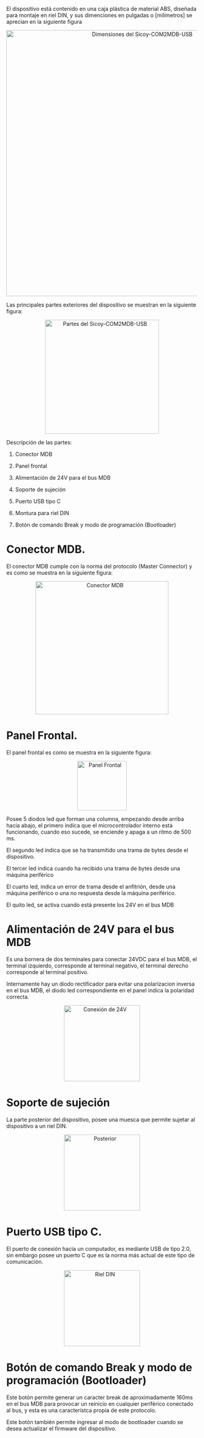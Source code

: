 El dispositivo está contenido en una caja plástica de material ABS, diseñada para montaje en riel DIN, y sus dimenciones en pulgadas o [milímetros] se aprecian en la siguiente figura

<p align="center">
  <img src="https://github.com/user-attachments/assets/91bc9894-4d6d-413f-9d7d-555d3a9f086c" alt="Dimensiones del Sicoy-COM2MDB-USB" width="700">
</p>


Las principales partes exteriores del dispositivo se muestran en la siguiente figura:

<p align="center">
  <img src="https://github.com/user-attachments/assets/b865903a-7ac0-4a8b-9027-0a06fb17d815" alt="Partes del Sicoy-COM2MDB-USB" width="300">
</p>


Descripción de las partes:

1. Conector MDB

2. Panel frontal

3. Alimentación de 24V para el bus MDB

4. Soporte de sujeción

5. Puerto USB tipo C

6. Montura para riel DIN

7. Botón de comando Break y modo de programación (Bootloader)

# Conector MDB.

El conector MDB cumple con la norma del protocolo (Master Connector) y es como se muestra en la siguiente figura:

<p align="center">
  <img src="https://github.com/user-attachments/assets/b5c3c590-43e6-4125-9fc9-5c8d204b57f8" alt="Conector MDB" width="350">
</p>

# Panel Frontal.

El panel frontal es como se muestra en la siguiente figura:

<p align="center">
  <img src="https://github.com/user-attachments/assets/86dcf4f4-8adc-49fb-8050-dd6fb48ae921" alt="Panel Frontal" width="130">
</p>


Posee 5 diodos led que forman una columna, empezando desde arriba hacia abajo, el primero indica que el microcontrolador interno está funcionando, cuando eso sucede, se enciende y apaga a un ritmo de 500 ms.

El segundo led indica que se ha transmitido una trama de bytes desde el dispositivo.

El tercer led indica cuando ha recibido una trama de bytes desde una máquina periférico

El cuarto led, indica un error de trama desde el anfitrión, desde una máquina periférico o una no respuesta desde la máquina periférico.

El quito led, se activa cuando está presente los 24V en el bus MDB

#  Alimentación de 24V para el bus MDB

Es una bornera de dos terminales para conectar 24VDC para el bus MDB, el terminal izquierdo, corresponde al terminal negativo, el terminal derecho corresponde al terminal positivo.

Internamente hay un diodo rectificador para evitar una polarizacion inversa en el bus MDB, el diodo led correspondiente en el panel indica la polaridad correcta.


<p align="center">
  <img src="https://github.com/user-attachments/assets/a11a7a0f-ef9e-45b5-888a-c23db8a7d254" alt="Conexión de 24V" width="200">
</p>

   
# Soporte de sujeción

La parte posterior del dispositivo, posee una muesca que permite sujetar al dispositivo a un riel DIN.

<p align="center">
  <img src="https://github.com/user-attachments/assets/29a90b70-46db-4ffc-9ca5-180411981b7b" alt="Posterior" width="200">
</p>

# Puerto USB tipo C.

El puerto de conexión hacia un computador, es mediante USB de tipo 2.0, sin embargo posee un puerto C que es la norma más actual de este tipo de comunicación.


<p align="center">
  <img src="https://github.com/user-attachments/assets/82a74a87-e02f-4d33-a936-c04b554bd524" alt="Riel DIN" width="200">
</p>


# Botón de comando Break y modo de programación (Bootloader)

Este botón permite generar un caracter break de aproximadamente 160ms en el bus MDB para provocar un reinicio en cualquier periférico conectado al bus, y esta es una caracteristca propia de este protocolo.

Este botón también permite ingresar al modo de bootloader cuando se desea actualizar el firmware del dispositivo.


